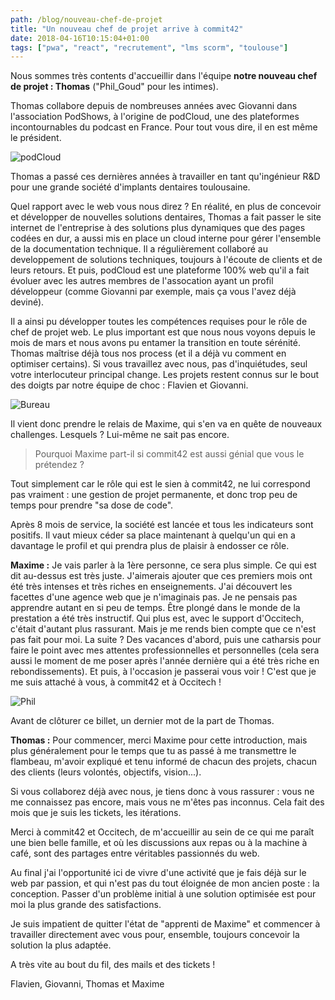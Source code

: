 ```yaml
---
path: /blog/nouveau-chef-de-projet
title: "Un nouveau chef de projet arrive à commit42"
date: 2018-04-16T10:15:04+01:00
tags: ["pwa", "react", "recrutement", "lms scorm", "toulouse"]
---
```


Nous sommes très contents d'accueillir dans l'équipe **notre nouveau chef de projet : Thomas** ("Phil_Goud" pour les intimes).

Thomas collabore depuis de nombreuses années avec Giovanni dans l'association PodShows, à l'origine de podCloud, une des plateformes incontournables du podcast en France. Pour tout vous dire, il en est même le président.

![podCloud](/assets/podcloud.png)

Thomas a passé ces dernières années à travailler en tant qu'ingénieur R&D pour une grande société d'implants dentaires toulousaine.

Quel rapport avec le web vous nous direz ? En réalité, en plus de concevoir et développer de nouvelles solutions dentaires, Thomas a fait passer le site internet de l'entreprise à des solutions plus dynamiques que des pages codées en dur, a aussi mis en place un cloud interne pour gérer l'ensemble de la documentation technique. Il a régulièrement collaboré au developpement de solutions techniques, toujours à l'écoute de clients et de leurs retours. Et puis, podCloud est une plateforme 100% web qu'il a fait évoluer avec les autres membres de l'assocation ayant un profil développeur (comme Giovanni par exemple, mais ça vous l'avez déjà deviné).

Il a ainsi pu développer toutes les compétences requises pour le rôle de chef de projet web. Le plus important est que nous nous voyons depuis le mois de mars et nous avons pu entamer la transition en toute sérénité. Thomas maîtrise déjà tous nos process (et il a déjà vu comment en optimiser certains). Si vous travaillez avec nous, pas d'inquiétudes, seul votre interlocuteur principal change. Les projets restent connus sur le bout des doigts par notre équipe de choc : Flavien et Giovanni.

![Bureau](/assets/bureau.jpg)

Il vient donc prendre le relais de Maxime, qui s'en va en quête de nouveaux challenges. Lesquels ? Lui-même ne sait pas encore.

> Pourquoi Maxime part-il si commit42 est aussi génial que vous le prétendez ?

Tout simplement car le rôle qui est le sien à commit42, ne lui correspond pas vraiment : une gestion de projet permanente, et donc trop peu de temps pour prendre "sa dose de code".

Après 8 mois de service, la société est lancée et tous les indicateurs sont positifs. Il vaut mieux céder sa place maintenant à quelqu'un qui en a davantage le profil et qui prendra plus de plaisir à endosser ce rôle.

**Maxime :** Je vais parler à la 1ère personne, ce sera plus simple. Ce qui est dit au-dessus est très juste. J'aimerais ajouter que ces premiers mois ont été très intenses et très riches en enseignements. J'ai découvert les facettes d'une agence web que je n'imaginais pas. Je ne pensais pas apprendre autant en si peu de temps. Être plongé dans le monde de la prestation a été très instructif. Qui plus est, avec le support d'Occitech, c'était d'autant plus rassurant. Mais je me rends bien compte que ce n'est pas fait pour moi. La suite ? Des vacances d'abord, puis une catharsis pour faire le point avec mes attentes professionnelles et personnelles (cela sera aussi le moment de me poser après l'année dernière qui a été très riche en rebondissements). Et puis, à l'occasion je passerai vous voir ! C'est que je me suis attaché à vous, à commit42 et à Occitech !

![Phil](/assets/phil.png)

Avant de clôturer ce billet, un dernier mot de la part de Thomas.

**Thomas :** Pour commencer, merci Maxime pour cette introduction, mais plus généralement pour le temps que tu as passé à me transmettre le flambeau, m'avoir expliqué et tenu informé de chacun des projets, chacun des clients (leurs volontés, objectifs, vision...).

Si vous collaborez déjà avec nous, je tiens donc à vous rassurer : vous ne me connaissez pas encore, mais vous ne m'êtes pas inconnus. Cela fait des mois que je suis les tickets, les itérations.

Merci à commit42 et Occitech, de m'accueillir au sein de ce qui me paraît une bien belle famille, et où les discussions aux repas ou à la machine à café, sont des partages entre véritables passionnés du web.

Au final j'ai l'opportunité ici de vivre d'une activité que je fais déjà sur le web par passion, et qui n'est pas du tout éloignée de mon ancien poste : la conception.
Passer d'un problème initial à une solution optimisée est pour moi la plus grande des satisfactions.

Je suis impatient de quitter l'état de "apprenti de Maxime" et commencer à travailler directement avec vous pour, ensemble, toujours concevoir la solution la plus adaptée.

A très vite au bout du fil, des mails et des tickets !

Flavien, Giovanni, Thomas et Maxime
